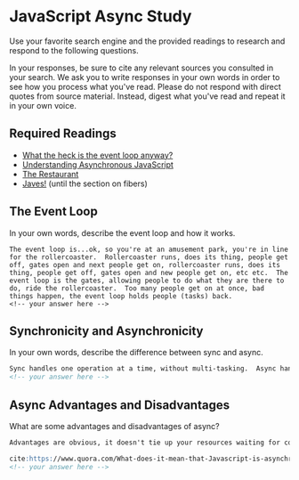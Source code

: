 # JavaScript Async Study

Use your favorite search engine and the provided readings to research and
respond to the following questions.

In your responses, be sure to cite any relevant sources you consulted in your
search. We ask you to write responses in your own words in order to see how you
process what you've read. Please do not respond with direct quotes from source
material. Instead, digest what you've read and repeat it in your own voice.

## Required Readings

-   [What the heck is the event loop anyway?](https://www.youtube.com/watch?v=8aGhZQkoFbQ)
-   [Understanding Asynchronous JavaScript](https://www.youtube.com/watch?v=vMfg0xGjcOI)
-   [The Restaurant](https://www.codeschool.com/blog/2014/10/30/understanding-node-js/)
-   [Javes!](https://www.discovermeteor.com/blog/understanding-sync-async-javascript-node/) (until the section on fibers)

## The Event Loop

In your own words, describe the event loop and how it works.

```
The event loop is...ok, so you're at an amusement park, you're in line for the rollercoaster.  Rollercoaster runs, does its thing, people get off, gates open and next people get on, rollercoaster runs, does its thing, people get off, gates open and new people get on, etc etc.  The event loop is the gates, allowing people to do what they are there to do, ride the rollercoaster.  Too many people get on at once, bad things happen, the event loop holds people (tasks) back.
<!-- your answer here -->
```

## Synchronicity and Asynchronicity

In your own words, describe the difference between sync and async.

```md
Sync handles one operation at a time, without multi-tasking.  Async handles one operation at a time, WHILE multi-tasking.
<!-- your answer here -->
```

## Async Advantages and Disadvantages

What are some advantages and disadvantages of async?

```md
Advantages are obvious, it doesn't tie up your resources waiting for code to finish.  The only disadvantage that I could find was that it is ore difficult (impossible?) to determine/guarantee the order in which code will execute in certain circumstance.

cite:https://www.quora.com/What-does-it-mean-that-Javascript-is-asynchronous
<!-- your answer here -->
```
